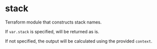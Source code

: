 # stack

Terraform module that constructs stack names.

If `var.stack` is specified, will be returned as is. 

If not specified, the output will be calculated using the provided `context`.
